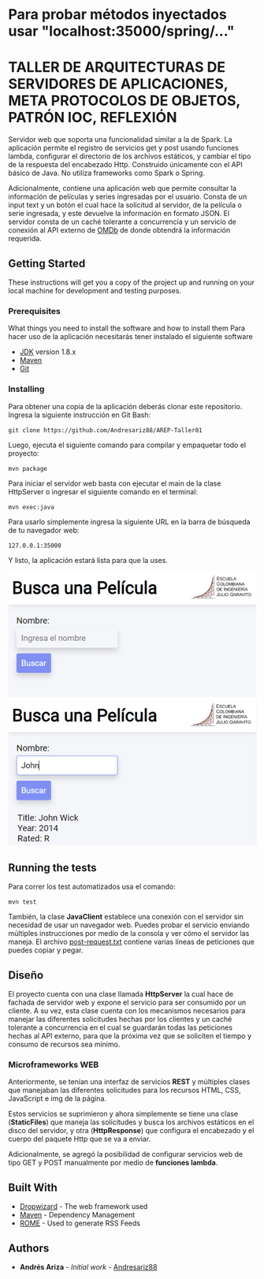 
# Para probar métodos inyectados usar "localhost:35000/spring/..."

# TALLER DE ARQUITECTURAS DE SERVIDORES DE APLICACIONES, META PROTOCOLOS DE OBJETOS, PATRÓN IOC, REFLEXIÓN

Servidor web que soporta una funcionalidad similar a la de Spark. La aplicación permite el registro de servicios get y post usando funciones lambda, configurar el directorio de los archivos estáticos, y cambiar el tipo de la respuesta del encabezado Http. Construido únicamente con el API básico de Java. No utiliza frameworks como Spark o Spring.

Adicionalmente, contiene una aplicación web que permite consultar la información de películas y series ingresadas por el usuario. Consta de un input text y un botón el cual hace la solicitud al servidor, de la película o serie ingresada, y este devuelve la información en formato JSON. El servidor consta de un caché tolerante a concurrencia y un servicio de conexión al API externo de [OMDb](https://omdbapi.com/) de donde obtendrá la información requerida.

## Getting Started

These instructions will get you a copy of the project up and running on your local machine for development and testing purposes.

### Prerequisites

What things you need to install the software and how to install them
Para hacer uso de la aplicación necesitarás tener instalado el siguiente software
- [JDK](https://www.oracle.com/co/java/technologies/javase/javase8-archive-downloads.html) version 1.8.x
- [Maven](https://maven.apache.org/download.cgi)
- [Git](https://git-scm.com/downloads)


### Installing

Para obtener una copia de la aplicación deberás clonar este repositorio. Ingresa la siguiente instrucción en Git Bash:

```
git clone https://github.com/Andresariz88/AREP-Taller01
```

Luego, ejecuta el siguiente comando para compilar y empaquetar todo el proyecto:

```
mvn package
```

Para iniciar el servidor web basta con ejecutar el main de la clase HttpServer o ingresar el siguiente comando en el terminal:
```
mvn exec:java
```

Para usarlo simplemente ingresa la siguiente URL en la barra de búsqueda de tu navegador web:
```
127.0.0.1:35000
```

Y listo, la aplicación estará lista para que la uses.

![](./img/img0.png)
![](./img/img1.png)

## Running the tests

Para correr los test automatizados usa el comando:
```
mvn test
```
También, la clase **JavaClient** establece una conexión con el servidor sin necesidad de usar un navegador web. Puedes probar el servicio enviando múltiples instrucciones por medio de la consola y ver cómo el servidor las maneja. El archivo [post-request.txt](./post_requests.txt) contiene varias líneas de peticiones que puedes copiar y pegar.

## Diseño
El proyecto cuenta con una clase llamada **HttpServer** la cual hace de fachada de servidor web y expone el servicio para ser consumido por un cliente. A su vez, esta clase cuenta con los mecanismos necesarios para manejar las diferentes solicitudes hechas por los clientes y un caché tolerante a concurrencia en el cual se guardarán todas las peticiones hechas al API externo, para que la próxima vez que se soliciten el tiempo y consumo de recursos sea mínimo.

### Microframeworks WEB

Anteriormente, se tenían una interfaz de servicios **REST** y múltiples clases que manejaban las diferentes solicitudes para los recursos HTML, CSS, JavaScript e img de la página.

Estos servicios se suprimieron y ahora simplemente se tiene una clase (**StaticFiles**) que maneja las solicitudes y busca los archivos estáticos en el disco del servidor, y otra (**HttpResponse**) que configura el encabezado y el cuerpo del paquete Http que se va a enviar.

Adicionalmente, se agregó la posibilidad de configurar servicios web de tipo GET y POST manualmente por medio de **funciones lambda**.



## Built With

* [Dropwizard](http://www.dropwizard.io/1.0.2/docs/) - The web framework used
* [Maven](https://maven.apache.org/) - Dependency Management
* [ROME](https://rometools.github.io/rome/) - Used to generate RSS Feeds

## Authors

* **Andrés Ariza** - *Initial work* - [Andresariz88](https://github.com/Andresariz88)


